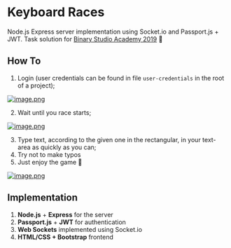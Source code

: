 # Keyboard Races
Node.js Express server implementation using Socket.io and Passport.js + JWT.
Task solution for [Binary Studio Academy 2019](https://academy.binary-studio.com) 🎉

## How To
1. Login (user credentials can be found in file `user-credentials` in the root of a project);

[![image.png](https://i.postimg.cc/wB08XX6W/image.png)](https://postimg.cc/KKkHFg3L)

2. Wait until you race starts;

[![image.png](https://i.postimg.cc/7PV9xqHy/image.png)](https://postimg.cc/NLKmDq2N)

3. Type text, according to the given one in the rectangular,  in your text-area as quickly as you can;
4. Try not to make typos
5. Just enjoy the game 🎉

[![image.png](https://i.postimg.cc/j2kyPk9s/image.png)](https://postimg.cc/hQTJqMcw)

## Implementation
1. **Node.js** + **Express** for the server
2. **Passport.js** + **JWT** for authentication
3. **Web Sockets** implemented using Socket.io
4. **HTML/CSS + Bootstrap** frontend

